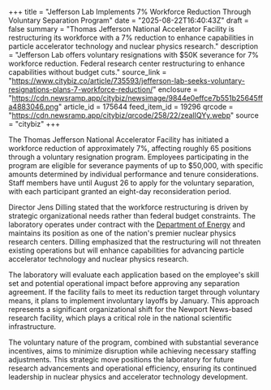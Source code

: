 +++
title = "Jefferson Lab Implements 7% Workforce Reduction Through Voluntary Separation Program"
date = "2025-08-22T16:40:43Z"
draft = false
summary = "Thomas Jefferson National Accelerator Facility is restructuring its workforce with a 7% reduction to enhance capabilities in particle accelerator technology and nuclear physics research."
description = "Jefferson Lab offers voluntary resignations with $50K severance for 7% workforce reduction. Federal research center restructuring to enhance capabilities without budget cuts."
source_link = "https://www.citybiz.co/article/735593/jefferson-lab-seeks-voluntary-resignations-plans-7-workforce-reduction/"
enclosure = "https://cdn.newsramp.app/citybiz/newsimage/9844e0effce7b551b25645ffa4883046.png"
article_id = 175644
feed_item_id = 19296
qrcode = "https://cdn.newsramp.app/citybiz/qrcode/258/22/zealIQYy.webp"
source = "citybiz"
+++

<p>The Thomas Jefferson National Accelerator Facility has initiated a workforce reduction of approximately 7%, affecting roughly 65 positions through a voluntary resignation program. Employees participating in the program are eligible for severance payments of up to $50,000, with specific amounts determined by individual performance and tenure considerations. Staff members have until August 26 to apply for the voluntary separation, with each participant granted an eight-day reconsideration period.</p><p>Director Jens Dilling stated that the workforce restructuring is driven by strategic organizational needs rather than federal budget constraints. The laboratory operates under contract with the <a href="https://www.energy.gov" rel="nofollow" target="_blank">Department of Energy</a> and maintains its position as one of the nation's premier nuclear physics research centers. Dilling emphasized that the restructuring will not threaten existing operations but will enhance capabilities for advancing particle accelerator technology and nuclear physics research.</p><p>The laboratory will evaluate each application based on the employee's skill set and potential operational impact before approving any separation agreement. If the facility fails to meet its reduction target through voluntary means, it plans to implement involuntary layoffs by January. This approach represents a significant organizational shift for the Newport News-based research facility, which plays a critical role in the national scientific infrastructure.</p><p>The voluntary nature of the program, combined with substantial severance incentives, aims to minimize disruption while achieving necessary staffing adjustments. This strategic move positions the laboratory for future research advancements and operational efficiency, ensuring its continued leadership in nuclear physics and accelerator technology development.</p>